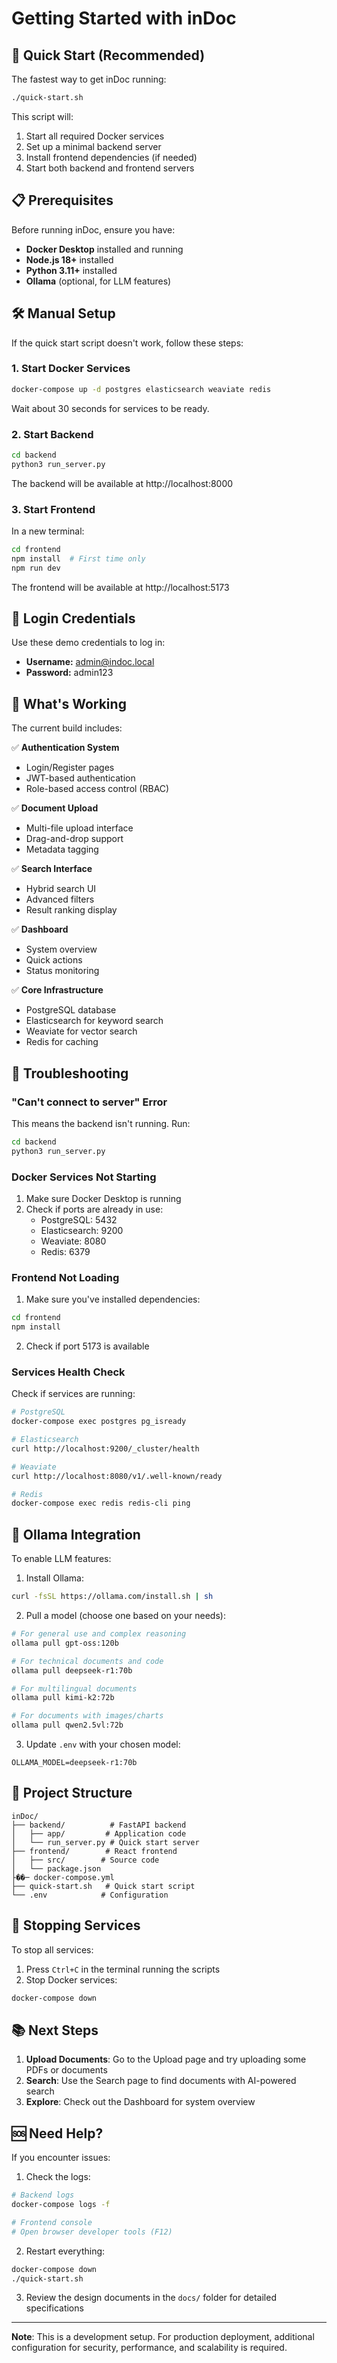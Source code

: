 # Getting Started with inDoc

## 🚀 Quick Start (Recommended)

The fastest way to get inDoc running:

```bash
./quick-start.sh
```

This script will:
1. Start all required Docker services
2. Set up a minimal backend server
3. Install frontend dependencies (if needed)
4. Start both backend and frontend servers

## 📋 Prerequisites

Before running inDoc, ensure you have:

- **Docker Desktop** installed and running
- **Node.js 18+** installed
- **Python 3.11+** installed
- **Ollama** (optional, for LLM features)

## 🛠️ Manual Setup

If the quick start script doesn't work, follow these steps:

### 1. Start Docker Services

```bash
docker-compose up -d postgres elasticsearch weaviate redis
```

Wait about 30 seconds for services to be ready.

### 2. Start Backend

```bash
cd backend
python3 run_server.py
```

The backend will be available at http://localhost:8000

### 3. Start Frontend

In a new terminal:

```bash
cd frontend
npm install  # First time only
npm run dev
```

The frontend will be available at http://localhost:5173

## 🔑 Login Credentials

Use these demo credentials to log in:

- **Username:** admin@indoc.local
- **Password:** admin123

## 🎯 What's Working

The current build includes:

✅ **Authentication System**
- Login/Register pages
- JWT-based authentication
- Role-based access control (RBAC)

✅ **Document Upload**
- Multi-file upload interface
- Drag-and-drop support
- Metadata tagging

✅ **Search Interface**
- Hybrid search UI
- Advanced filters
- Result ranking display

✅ **Dashboard**
- System overview
- Quick actions
- Status monitoring

✅ **Core Infrastructure**
- PostgreSQL database
- Elasticsearch for keyword search
- Weaviate for vector search
- Redis for caching

## 🔧 Troubleshooting

### "Can't connect to server" Error

This means the backend isn't running. Run:
```bash
cd backend
python3 run_server.py
```

### Docker Services Not Starting

1. Make sure Docker Desktop is running
2. Check if ports are already in use:
   - PostgreSQL: 5432
   - Elasticsearch: 9200
   - Weaviate: 8080
   - Redis: 6379

### Frontend Not Loading

1. Make sure you've installed dependencies:
```bash
cd frontend
npm install
```

2. Check if port 5173 is available

### Services Health Check

Check if services are running:
```bash
# PostgreSQL
docker-compose exec postgres pg_isready

# Elasticsearch
curl http://localhost:9200/_cluster/health

# Weaviate
curl http://localhost:8080/v1/.well-known/ready

# Redis
docker-compose exec redis redis-cli ping
```

## 🤖 Ollama Integration

To enable LLM features:

1. Install Ollama:
```bash
curl -fsSL https://ollama.com/install.sh | sh
```

2. Pull a model (choose one based on your needs):
```bash
# For general use and complex reasoning
ollama pull gpt-oss:120b

# For technical documents and code
ollama pull deepseek-r1:70b

# For multilingual documents
ollama pull kimi-k2:72b

# For documents with images/charts
ollama pull qwen2.5vl:72b
```

3. Update `.env` with your chosen model:
```
OLLAMA_MODEL=deepseek-r1:70b
```

## 📁 Project Structure

```
inDoc/
├── backend/          # FastAPI backend
│   ├── app/         # Application code
│   └── run_server.py # Quick start server
├── frontend/        # React frontend
│   ├── src/        # Source code
│   └── package.json
├��─ docker-compose.yml
├── quick-start.sh   # Quick start script
└── .env            # Configuration
```

## 🛑 Stopping Services

To stop all services:

1. Press `Ctrl+C` in the terminal running the scripts
2. Stop Docker services:
```bash
docker-compose down
```

## 📚 Next Steps

1. **Upload Documents**: Go to the Upload page and try uploading some PDFs or documents
2. **Search**: Use the Search page to find documents with AI-powered search
3. **Explore**: Check out the Dashboard for system overview

## 🆘 Need Help?

If you encounter issues:

1. Check the logs:
```bash
# Backend logs
docker-compose logs -f

# Frontend console
# Open browser developer tools (F12)
```

2. Restart everything:
```bash
docker-compose down
./quick-start.sh
```

3. Review the design documents in the `docs/` folder for detailed specifications

---

**Note**: This is a development setup. For production deployment, additional configuration for security, performance, and scalability is required.